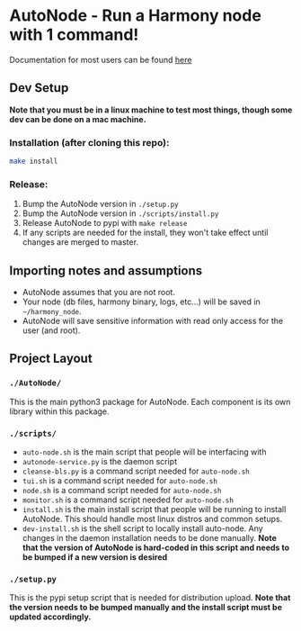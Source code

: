 # AutoNode - Run a Harmony node with 1 command!

Documentation for most users can be found [here](https://docs.harmony.one/home/validators/autonode)

## Dev Setup
**Note that you must be in a linux machine to test most things, though some dev can be done on a mac machine.**
### Installation (after cloning this repo):
```bash
make install
```
### Release:
1) Bump the AutoNode version in `./setup.py`
2) Bump the AutoNode version in `./scripts/install.py`
3) Release AutoNode to pypi with `make release`
4) If any scripts are needed for the install, they won't take effect until changes are merged to master. 


## Importing notes and assumptions
* AutoNode assumes that you are not root.
* Your node (db files, harmony binary, logs, etc...) will be saved in `~/harmony_node`.
* AutoNode will save sensitive information with read only access for the user (and root).


## Project Layout
### `./AutoNode/`
This is the main python3 package for AutoNode. Each component is its own library within this package.
### `./scripts/`
* `auto-node.sh` is the main script that people will be interfacing with
* `autonode-service.py` is the daemon script
* `cleanse-bls.py` is a command script needed for `auto-node.sh`
* `tui.sh` is a command script needed for `auto-node.sh`
* `node.sh` is a command script needed for `auto-node.sh`
* `monitor.sh` is a command script needed for `auto-node.sh`
* `install.sh` is the main install script that people will be running to install AutoNode. This should handle most linux distros and common setups.
* `dev-install.sh` is the shell script to locally install auto-node. Any changes in the daemon installation needs to be done manually.
**Note that the version of AutoNode is hard-coded in this script and needs to be bumped if a new version is desired**
### `./setup.py`
This is the pypi setup script that is needed for distribution upload. 
**Note that the version needs to be bumped manually and the install script must be updated accordingly.**

